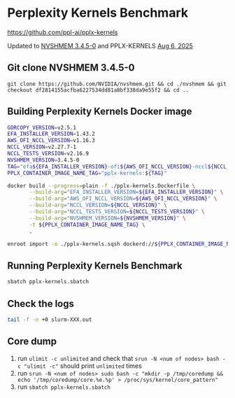 # Perplexity Kernels Benchmark
https://github.com/ppl-ai/pplx-kernels

Updated to [NVSHMEM 3.4.5-0](https://github.com/NVIDIA/nvshmem/commit/df2814155acfba6227534dd81a8bf338da9e55f2) and PPLX-KERNELS [Aug 6, 2025](https://github.com/ppl-ai/pplx-kernels/commit/12cecfda252e4e646417ac263d96e994d476ee5d)

## Git clone NVSHMEM 3.4.5-0

```
git clone https://github.com/NVIDIA/nvshmem.git && cd ./nvshmem && git checkout df2814155acfba6227534dd81a8bf338da9e55f2 && cd ..
```

## Building Perplexity Kernels Docker image

```bash
GDRCOPY_VERSION=v2.5.1
EFA_INSTALLER_VERSION=1.43.2
AWS_OFI_NCCL_VERSION=v1.16.3
NCCL_VERSION=v2.27.7-1
NCCL_TESTS_VERSION=v2.16.9
NVSHMEM_VERSION=3.4.5-0
TAG="efa${EFA_INSTALLER_VERSION}-ofi${AWS_OFI_NCCL_VERSION}-nccl${NCCL_VERSION}-tests${NCCL_TESTS_VERSION}-nvshmem${NVSHMEM_VERSION}"
PPLX_CONTAINER_IMAGE_NAME_TAG="pplx-kernels:${TAG}"
```

```bash
docker build --progress=plain -f ./pplx-kernels.Dockerfile \
       --build-arg="EFA_INSTALLER_VERSION=${EFA_INSTALLER_VERSION}" \
       --build-arg="AWS_OFI_NCCL_VERSION=${AWS_OFI_NCCL_VERSION}" \
       --build-arg="NCCL_VERSION=${NCCL_VERSION}" \
       --build-arg="NCCL_TESTS_VERSION=${NCCL_TESTS_VERSION}" \
       --build-arg="NVSHMEM_VERSION=${NVSHMEM_VERSION}" \
       -t ${PPLX_CONTAINER_IMAGE_NAME_TAG} \
       .
```

```bash
enroot import -o ./pplx-kernels.sqsh dockerd://${PPLX_CONTAINER_IMAGE_NAME_TAG}
```

## Running Perplexity Kernels Benchmark

```bash
sbatch pplx-kernels.sbatch
```

## Check the logs

```bash
tail -f -n +0 slurm-XXX.out
```

## Core dump

1. run `ulimit -c unlimited` and check that `srun -N <num of nodes> bash -c "ulimit -c"` should print `unlimited` <num of nodes> times
2. run `srun -N <num of nodes> sudo bash -c "mkdir -p /tmp/coredump && echo '/tmp/coredump/core.%e.%p' > /proc/sys/kernel/core_pattern"`
3. run `sbatch pplx-kernels.sbatch`
